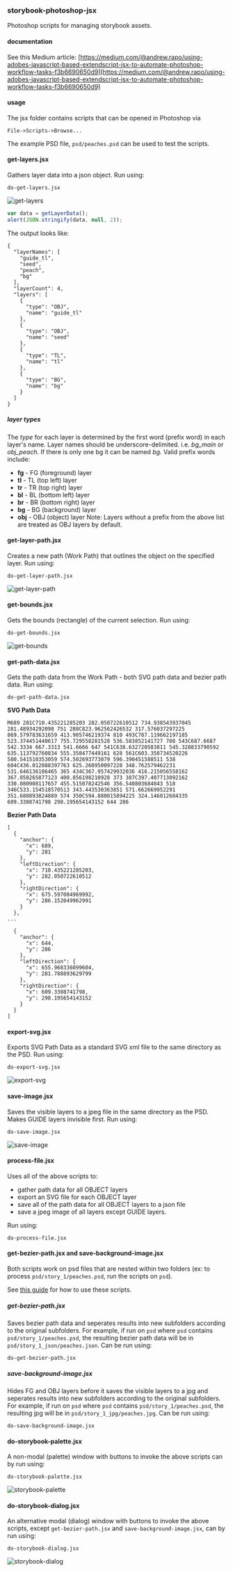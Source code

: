 ### storybook-photoshop-jsx

Photoshop scripts for managing storybook assets.

#### documentation
See this Medium article: [https://medium.com/@andrew.rapo/using-adobes-javascript-based-extendscript-jsx-to-automate-photoshop-workflow-tasks-f3b6690650d9](https://medium.com/@andrew.rapo/using-adobes-javascript-based-extendscript-jsx-to-automate-photoshop-workflow-tasks-f3b6690650d9)

#### usage
The jsx folder contains scripts that can be opened in Photoshop via 

```
File->Scripts->Browse...
```

The example PSD file, `psd/peaches.psd` can be used to test the scripts.

#### get-layers.jsx
Gathers layer data into a json object. Run using:
```
do-get-layers.jsx
```
![get-layers](./docs/do-get-layers.png)

```js
var data = getLayerData();
alert(JSON.stringify(data, null, 2));
```
The output looks like:
```
{
  "layerNames": [
    "guide_tl",
    "seed",
    "peach",
    "bg"
  ],
  "layerCount": 4,
  "layers": [
    {
      "type": "OBJ",
      "name": "guide_tl"
    },
    {
      "type": "OBJ",
      "name": "seed"
    },
    {
      "type": "TL",
      "name": "tl"
    },
    {
      "type": "BG",
      "name": "bg"
    }
  ]
}
```

##### layer types
The *type* for each layer is determined by the first word (prefix word) in each layer's name. Layer names should be underscore-delimited. i.e. *bg_main* or *obj_peach*. If there is only one bg it can be named *bg*. Valid prefix words include:
- **fg** - FG (foreground) layer
- **tl** - TL (top left) layer
- **tr** - TR (top right) layer
- **bl** - BL (bottom left) layer
- **br** - BR (bottom right) layer
- **bg** - BG (background) layer
- **obj** - OBJ (object) layer
Note: Layers without a prefix from the above list are treated as OBJ layers by default.

#### get-layer-path.jsx
Creates a new path (Work Path) that outlines the object on the specified layer. Run using:
```
do-get-layer-path.jsx
```
![get-layer-path](./docs/peaches-psd-get-layer-path.png)


#### get-bounds.jsx
Gets the bounds (rectangle) of the current selection. Run using:
```
do-get-bounds.jsx
```
![get-bounds](./docs/peaches-psd-get-bounds.png)

#### get-path-data.jsx
Gets the path data from the Work Path - both SVG path data and bezier path data. Run using:
```
do-get-path-data.jsx
```
**SVG Path Data**
```
M689 281C710.435221285203 282.050722610512 734.938543937045 281.48934292098 751 288C823.962562426532 317.576037297225 869.579783631659 413.905746219374 810 493C787.119662197185 523.374451440617 755.729558281528 536.583852141727 708 543C687.6687 542.3334 667.3313 541.6666 647 541C638.632720583811 545.328833790592 635.113792760834 555.358477449161 628 561C603.358734520226 580.541510353059 574.502693773079 596.390451588511 538 604C436.012088397763 625.260950097228 348.762579462231 531.646136186465 365 434C367.957429932036 416.215056558162 367.058265877123 400.856198210928 373 387C397.407713092162 330.080908117657 455.515078242546 356.540803684843 518 346C533.154518570513 343.443530363851 571.662669952291 351.680893824889 574 350C594.880015894225 324.146012684335 609.3388741798 298.195654143152 644 286
```

**Bezier Path Data**
```
[
  {
    "anchor": {
      "x": 689,
      "y": 281
    },
    "leftDirection": {
      "x": 710.435221285203,
      "y": 282.050722610512
    },
    "rightDirection": {
      "x": 675.597084969992,
      "y": 286.152049962991
    }
  },
...

  {
    "anchor": {
      "x": 644,
      "y": 286
    },
    "leftDirection": {
      "x": 655.968336099604,
      "y": 281.788893629799
    },
    "rightDirection": {
      "x": 609.3388741798,
      "y": 298.195654143152
    }
  }
]
```

#### export-svg.jsx
Exports SVG Path Data as a standard SVG xml file to the same directory as the PSD. Run using:
```
do-export-svg.jsx
```
![export-svg](./docs/peaches-psd-export-svg.png)

#### save-image.jsx
Saves the visible layers to a jpeg file in the same directory as the PSD. Makes GUIDE layers invisible first. Run using:
```
do-save-image.jsx
```
![save-image](./docs/peaches-psd-save-jpeg.png)

#### process-file.jsx
Uses all of the above scripts to:
- gather path data for all OBJECT layers
- export an SVG file for each OBJECT layer
- save all of the path data for all OBJECT layers to a json file
- save a jpeg image of all layers except GUIDE layers.

Run using:
```
do-process-file.jsx
```

#### get-bezier-path.jsx and save-background-image.jsx
Both scripts work on psd files that are nested within two folders (ex: to process `psd/story_1/peaches.psd`, run the scripts on `psd`).

See [this guide](https://drive.google.com/open?id=1svSABg5kawoEDMn6g_IadOfPKMZZO90b) for how to use these scripts.

##### get-bezier-path.jsx
Saves bezier path data and seperates results into new subfolders according to the original subfolders.  For example, if run on `psd` where `psd` contains `psd/story_1/peaches.psd`, the resulting bezier path data will be in `psd/story_1_json/peaches.json`.  Can be run using:
```
do-get-bezier-path.jsx
```

##### save-background-image.jsx
Hides FG and OBJ layers before it saves the visible layers to a jpg and seperates results into new subfolders according to the original subfolders.  For example, if run on `psd` where `psd` contains `psd/story_1/peaches.psd`, the resulting jpg will be in `psd/story_1_jpg/peaches.jpg`.  Can be run using:
```
do-save-background-image.jsx
```

#### do-storybook-palette.jsx
A non-modal (palette) window with buttons to invoke the above scripts can by run using:
```
do-storybook-palette.jsx
```
![storybook-palette](./docs/do-storybook-palette.png)

#### do-storybook-dialog.jsx
An alternative modal (dialog) window with buttons to invoke the above scripts, except `get-bezier-path.jsx` and `save-background-image.jsx`, can by run using:
```
do-storybook-dialog.jsx
```
![storybook-dialog](./docs/do-storybook-dialog.png)


